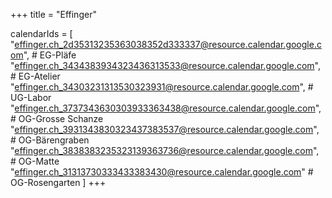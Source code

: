 +++
title = "Effinger"

calendarIds = [
  "effinger.ch_2d35313235363038352d333337@resource.calendar.google.com", # EG-Pläfe 
  "effinger.ch_3434383934323436313533@resource.calendar.google.com", # EG-Atelier
  "effinger.ch_34303231313530323931@resource.calendar.google.com", # UG-Labor
  "effinger.ch_3737343630303933363438@resource.calendar.google.com", # OG-Grosse Schanze
  "effinger.ch_3931343830323437383537@resource.calendar.google.com", # OG-Bärengraben
  "effinger.ch_3838383235323139363736@resource.calendar.google.com", # OG-Matte
  "effinger.ch_31313730333433383430@resource.calendar.google.com" # OG-Rosengarten
]
+++